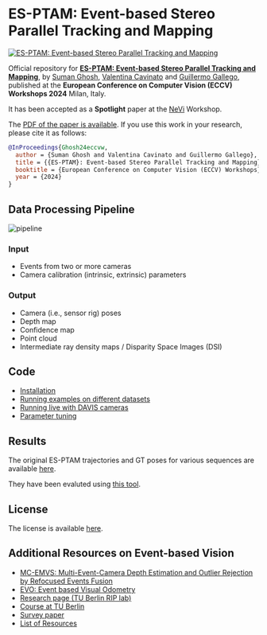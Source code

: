 # ES-PTAM: Event-based Stereo Parallel Tracking and Mapping

[![ES-PTAM: Event-based Stereo Parallel Tracking and Mapping](docs/es_ptam_thumbnail.jpg)](https://youtu.be/z7J3lZOYwKs)

Official repository for [**ES-PTAM: Event-based Stereo Parallel Tracking and Mapping**](https://arxiv.org/pdf/2408.15605), by [Suman Ghosh](https://www.linkedin.com/in/suman-ghosh-a8762576/), [Valentina Cavinato](https://ch.linkedin.com/in/valentina-cavinato) and [Guillermo Gallego](https://sites.google.com/view/guillermogallego), published at the **European Conference on Computer Vision (ECCV) Workshops 2024** Milan, Italy.

It has been accepted as a **Spotlight** paper at the [NeVi](https://sites.google.com/view/nevi2024/home-page) Workshop.

The [PDF of the paper is available](https://arxiv.org/pdf/2408.15605). If you use this work in your research, please cite it as follows:

```bibtex
@InProceedings{Ghosh24eccvw,
  author = {Suman Ghosh and Valentina Cavinato and Guillermo Gallego},  
  title = {{ES-PTAM}: Event-based Stereo Parallel Tracking and Mapping},
  booktitle = {European Conference on Computer Vision (ECCV) Workshops},
  year = {2024}
}
```

## Data Processing Pipeline

![pipeline](docs/pipeline_esptam.png)

### Input
* Events from two or more cameras
* Camera calibration (intrinsic, extrinsic) parameters

### Output
* Camera (i.e., sensor rig) poses
* Depth map
* Confidence map
* Point cloud
* Intermediate ray density maps / Disparity Space Images (DSI)

## Code
* [Installation](docs/installation.md)
* [Running examples on different datasets](docs/examples.md)
* [Running live with DAVIS cameras](docs/live_demo.md)
* [Parameter tuning](docs/parameters.md)

## Results
The original ES-PTAM trajectories and GT poses for various sequences are available [here](trajectory_eval).

They have been evaluted using [this tool](https://github.com/uzh-rpg/rpg_trajectory_evaluation/tree/master).

## License

The license is available [here](TBD).

Additional Resources on Event-based Vision
-------
* [MC-EMVS: Multi-Event-Camera Depth Estimation and Outlier Rejection by Refocused Events Fusion](https://github.com/tub-rip/dvs_mcemvs)
* [EVO: Event based Visual Odometry](https://github.com/uzh-rpg/rpg_dvs_evo_open/)
* [Research page (TU Berlin RIP lab)](https://sites.google.com/view/guillermogallego/research/event-based-vision)
* [Course at TU Berlin](https://sites.google.com/view/guillermogallego/teaching/event-based-robot-vision)
* [Survey paper](http://rpg.ifi.uzh.ch/docs/EventVisionSurvey.pdf)
* [List of Resources](https://github.com/uzh-rpg/event-based_vision_resources)
